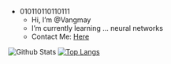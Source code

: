 - 010110110110111
  - Hi, I’m @Vangmay
  - I’m currently learning ... neural networks
  - Contact Me: [Here](mailto:vangmay.sachan16@gmail.com)


 ![Github Stats](https://github-readme-stats.vercel.app/api?username=Vangmay&show_icons=true&theme=synthwave&count_private=true)
 [![Top Langs](https://github-readme-stats.vercel.app/api/top-langs/?username=Vangmay&theme=synthwave&layout=compact)](https://github.com/anuraghazra/github-readme-stats)

